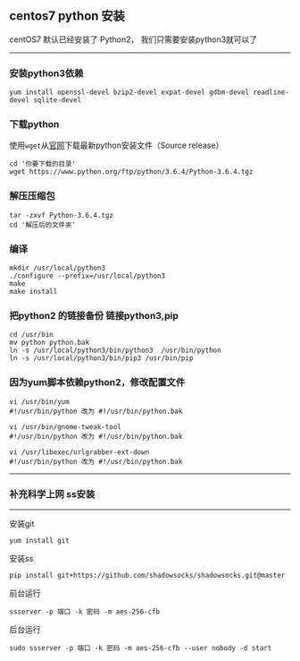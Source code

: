 ## centos7 python 安装

centOS7 默认已经安装了 Python2， 我们只需要安装python3就可以了

---
### 安装python3依赖

```
yum install openssl-devel bzip2-devel expat-devel gdbm-devel readline-devel sqlite-devel
```
### 下载python

使用`wget`从[官网](https://www.python.org/downloads/release)下载最新python安装文件（Source release）

```
cd '你要下载的目录'
wget https://www.python.org/ftp/python/3.6.4/Python-3.6.4.tgz
```

### 解压压缩包

```
tar -zxvf Python-3.6.4.tgz
cd '解压后的文件夹'
```
### 编译

```
mkdir /usr/local/python3
./configure --prefix=/usr/local/python3
make
make install
```
### 把python2 的链接备份 链接python3,pip

```
cd /usr/bin
mv python python.bak
ln -s /usr/local/python3/bin/python3  /usr/bin/python
ln -s /usr/local/python3/bin/pip3 /usr/bin/pip
```
### 因为yum脚本依赖python2，修改配置文件

```
vi /usr/bin/yum
#!/usr/bin/python 改为 #!/usr/bin/python.bak

vi /usr/bin/gnome-tweak-tool
#!/usr/bin/python 改为 #!/usr/bin/python.bak

vi /usr/libexec/urlgrabber-ext-down
#!/usr/bin/python 改为 #!/usr/bin/python.bak

```

---
### 补充科学上网 ss安装

---
安装git

```
yum install git
```
安装ss

```
pip install git+https://github.com/shadowsocks/shadowsocks.git@master
```
前台运行

```
ssserver -p 端口 -k 密码 -m aes-256-cfb
```

后台运行

```
sudo ssserver -p 端口 -k 密码 -m aes-256-cfb --user nobody -d start

```




